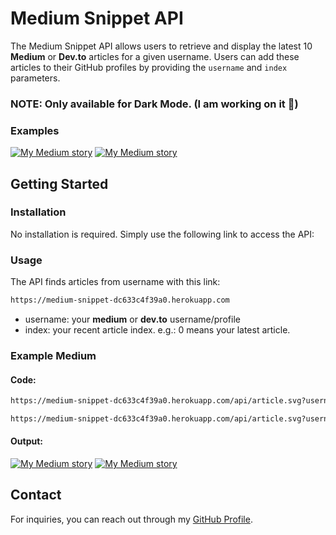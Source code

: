 

# Medium Snippet API

The Medium Snippet API allows users to retrieve and display the latest 10 **Medium** or **Dev.to** articles for a given username. Users can add these articles to their GitHub profiles by providing the `username` and `index` parameters.

### NOTE: Only available for  Dark Mode. (I am working on it 🫡)


### Examples

[![My Medium story](https://medium-snippet-dc633c4f39a0.herokuapp.com/api/article.svg?username=@codescaptain&index=0&source=medium)](#)
[![My Medium story](https://medium-snippet-dc633c4f39a0.herokuapp.com/api/article.svg?username=@codescaptain&index=0&source=dev_to)](#)

## Getting Started

### Installation
No installation is required. Simply use the following link to access the API:

### Usage
The API finds articles from username with this link:

```html
https://medium-snippet-dc633c4f39a0.herokuapp.com
```

- username: your **medium** or **dev.to** username/profile
- index: your recent article index. e.g.: 0 means your latest article.

### Example Medium

#### Code:

```html
https://medium-snippet-dc633c4f39a0.herokuapp.com/api/article.svg?username=@codescaptain&index=1&source=medium

https://medium-snippet-dc633c4f39a0.herokuapp.com/api/article.svg?username=@codescaptain&index=0&source=dev_to
```
#### Output:
[![My Medium story](https://medium-snippet-dc633c4f39a0.herokuapp.com/api/article.svg?username=@codescaptain&index=1&source=medium)](#)
[![My Medium story](https://medium-snippet-dc633c4f39a0.herokuapp.com/api/article.svg?username=@codescaptain&index=0&source=dev_to)](#)



## Contact

For inquiries, you can reach out through my [GitHub Profile](https://github.com/codescaptain).
